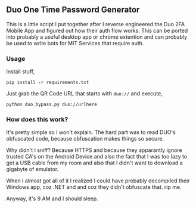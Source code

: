 ## Duo One Time Password Generator

This is a little script I put together after I reverse engineered the Duo 2FA Mobile App and figured out how their auth flow works. This can be ported into probably a useful desktop app or chrome extention and can probably be used to write bots for MIT Services that require auth.

### Usage

Install stuff,

```
pip install -r requirements.txt
```

Just grab the QR Code URL that starts with `duo://` and execute,

```
python duo_bypass.py duo://urlhere
```

### How does this work?

It's pretty simple so I won't explain. The hard part was to read DUO's obfuscated code, because obfuscation makes things so secure.

Why didn't I sniff? Because HTTPS and because they apparantly ignore trusted CA's on the Android Device and also the fact that I was too lazy to get a USB cable from my room and also that I didn't want to download a gigabyte of emulator.

When I almost got all of it I realized I could have probably decompiled their Windows app, coz .NET and and coz they didn't obfuscate that. rip me.

Anyway, it's 9 AM and I should sleep.